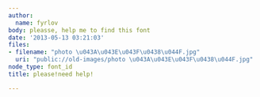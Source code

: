 ```yaml
---
author:
  name: fyrlov
body: pleasse, help me to find this font
date: '2013-05-13 03:21:03'
files:
- filename: "photo \u043A\u043E\u043F\u0438\u044F.jpg"
  uri: "public://old-images/photo \u043A\u043E\u043F\u0438\u044F.jpg"
node_type: font_id
title: please!need help!

---
```


